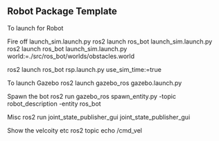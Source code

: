 ## Robot Package Template

To launch for Robot

Fire off launch_sim.launch.py
ros2 launch ros_bot launch_sim.launch.py
ros2 launch ros_bot launch_sim.launch.py world:=./src/ros_bot/worlds/obstacles.world


ros2 launch ros_bot rsp.launch.py use_sim_time:=true


To launch Gazebo
ros2 launch gazebo_ros gazebo.launch.py

Spawn the bot
ros2 run gazebo_ros spawn_entity.py -topic robot_description -entity ros_bot





Misc
ros2 run joint_state_publisher_gui joint_state_publisher_gui


Show the velcoity etc
ros2 topic echo /cmd_vel
